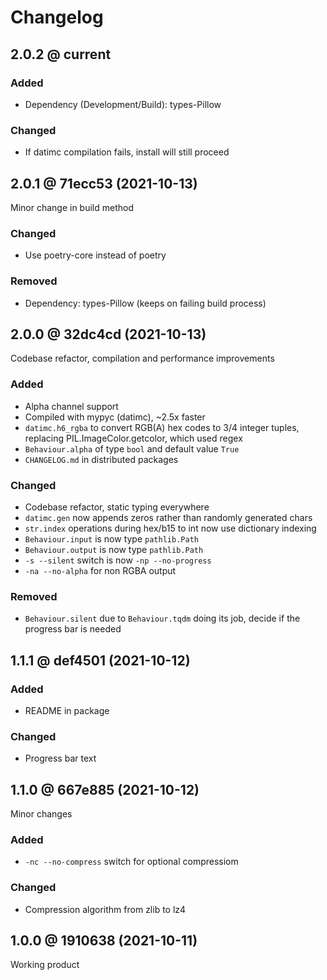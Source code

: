 # Changelog

## 2.0.2 @ current

### Added

- Dependency (Development/Build): types-Pillow

### Changed

- If datimc compilation fails, install will still proceed

## 2.0.1 @ 71ecc53 (2021-10-13)

Minor change in build method

### Changed

- Use poetry-core instead of poetry

### Removed

- Dependency: types-Pillow (keeps on failing build process)

## 2.0.0 @ 32dc4cd (2021-10-13)

Codebase refactor, compilation and performance improvements

### Added

- Alpha channel support
- Compiled with mypyc (datimc), ~2.5x faster
- `datimc.h6_rgba` to convert RGB(A) hex codes to 3/4 integer tuples, replacing
  PIL.ImageColor.getcolor, which used regex
- `Behaviour.alpha` of type `bool` and default value `True`
- `CHANGELOG.md` in distributed packages

### Changed

- Codebase refactor, static typing everywhere
- `datimc.gen` now appends zeros rather than randomly generated chars
- `str.index` operations during hex/b15 to int now use dictionary indexing
- `Behaviour.input` is now type `pathlib.Path`
- `Behaviour.output` is now type `pathlib.Path`
- `-s --silent` switch is now `-np --no-progress`
- `-na --no-alpha` for non RGBA output

### Removed

- `Behaviour.silent` due to `Behaviour.tqdm` doing its job, decide if the
  progress bar is needed

## 1.1.1 @ def4501 (2021-10-12)

### Added

- README in package

### Changed

- Progress bar text

## 1.1.0 @ 667e885 (2021-10-12)

Minor changes

### Added

- `-nc --no-compress` switch for optional compressiom

### Changed

- Compression algorithm from zlib to lz4

## 1.0.0 @ 1910638 (2021-10-11)

Working product
